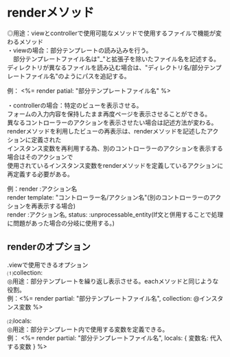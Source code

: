 # renderメソッド  
◎用途：viewとcontrollerで使用可能なメソッドで使用するファイルで機能が変わるメソッド  
・viewの場合：部分テンプレートの読み込みを行う。  
　部分テンプレートファイル名は"_"と拡張子を除いたファイル名を記述する。  
  ディレクトリが異なるファイルを読み込む場合は、"ディレクトリ名/部分テンプレートファイル名"のようにパスを追記する。  

 例： <%= render patial: "部分テンプレートファイル名" %>  
   
・controllerの場合：特定のビューを表示させる。  
  フォームの入力内容を保持したまま再度ページを表示させることができる。  
  異なるコントローラーのアクションを表示させたい場合は記述方法が変わる。  
  renderメソッドを利用したビューの再表示は、renderメソッドを記述したアクションに定義された  
  インスタンス変数を再利用する為、別のコントローラーのアクションを表示する場合はそのアクションで  
  使用されているインスタンス変数をrenderメソッドを定義しているアクションに再定義する必要がある。  

例：render :アクション名  
    render template: "コントローラー名/アクション名"(別のコントローラーのアクションを再表示する場合)  
    render :アクション名, status: :unprocessable_entity(If文と併用することで処理に問題があった場合の分岐に使用する。)  
    
## renderのオプション  
.viewで使用できるオプション  
⑴collection:  
◎用途：部分テンプレートを繰り返し表示させる。eachメソッドと同じような役割。  
例：<%= render partial: "部分テンプレートファイル名", collection: @インスタンス変数 %>  

⑵locals:  
◎用途：部分テンプレート内で使用する変数を定義できる。  
例： <%= render partial: "部分テンプレートファイル名", locals: { 変数名: 代入する変数 } %>
